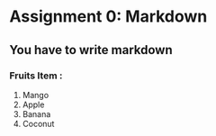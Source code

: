 # Assignment 0: Markdown
## You have to write markdown

### Fruits Item :

1. Mango
2. Apple
3. Banana
4. Coconut
